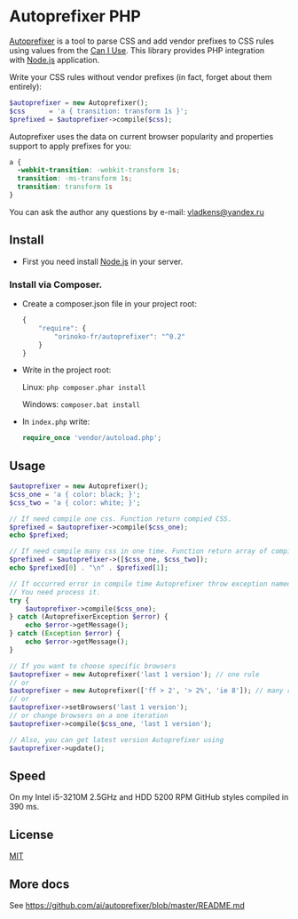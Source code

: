 # Autoprefixer PHP

[Autoprefixer](https://github.com/ai/autoprefixer) is a tool
to parse CSS and add vendor prefixes to CSS rules using values
from the [Can I Use](http://caniuse.com/). This library provides
PHP integration with [Node.js](http://nodejs.org/) application.

Write your CSS rules without vendor prefixes (in fact, forget about them
entirely):

```php
$autoprefixer = new Autoprefixer();
$css      = 'a { transition: transform 1s }';
$prefixed = $autoprefixer->compile($css);
```

Autoprefixer uses the data on current browser popularity
and properties support to apply prefixes for you:

```css
a {
  -webkit-transition: -webkit-transform 1s;
  transition: -ms-transform 1s;
  transition: transform 1s
}
```

You can ask the author any questions by e-mail: <vladkens@yandex.ru>

## Install

- First you need install [Node.js](http://nodejs.org/) in your server.

### Install via Composer.

- Create a composer.json file in your project root:

    ```js
    {
        "require": {
            "orinoko-fr/autoprefixer": "^0.2"
        }
    }
    ```

- Write in the project root:

    Linux: `php composer.phar install`
    
    Windows: `composer.bat install`

- In `index.php` write:

    ```php
    require_once 'vendor/autoload.php';
    ```

## Usage

```php
$autoprefixer = new Autoprefixer();
$css_one = 'a { color: black; }';
$css_two = 'a { color: white; }';

// If need compile one css. Function return compied CSS.
$prefixed = $autoprefixer->compile($css_one);
echo $prefixed;

// If need compile many css in one time. Function return array of compiled CSS.
$prefixed = $autoprefixer->([$css_one, $css_two]);
echo $prefixed[0] . "\n" . $prefixed[1];

// If occurred error in compile time Autoprefixer throw exception named `AutoprefixerException`.
// You need process it.
try {
    $autoprefixer->compile($css_one);
} catch (AutoprefixerException $error) {
    echo $error->getMessage();
} catch (Exception $error) {
    echo $error->getMessage();
}

// If you want to choose specific browsers
$autoprefixer = new Autoprefixer('last 1 version'); // one rule
// or 
$autoprefixer = new Autoprefixer(['ff > 2', '> 2%', 'ie 8']); // many rules
// or
$autoprefixer->setBrowsers('last 1 version');
// or change browsers on a one iteration
$autoprefixer->compile($css_one, 'last 1 version');

// Also, you can get latest version Autoprefixer using
$autoprefixer->update();
```

## Speed
On my Intel i5-3210M 2.5GHz and HDD 5200 RPM GitHub styles compiled in 390 ms.

## License
[MIT](https://raw.github.com/vladkens/autoprefixer-php/master/LICENSE)

## More docs
See https://github.com/ai/autoprefixer/blob/master/README.md
